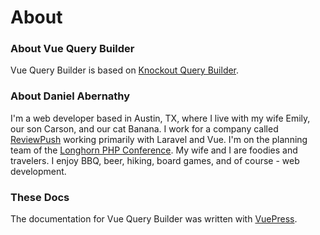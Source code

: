 # About

### About Vue Query Builder

Vue Query Builder is based on [Knockout Query Builder](https://kindohm.github.io/knockout-query-builder/).

### About Daniel Abernathy

I'm a web developer based in Austin, TX, where I live with my wife Emily, our son Carson, and our cat Banana. I work for a company called [ReviewPush](https://www.reviewpush.com) working primarily with Laravel and Vue. I'm on the planning team of the [Longhorn PHP Conference](https://www.longhornphp.com). My wife and I are foodies and travelers. I enjoy BBQ, beer, hiking, board games, and of course - web development.

### These Docs

The documentation for Vue Query Builder was written with [VuePress](https://vuepress.vuejs.org/).
